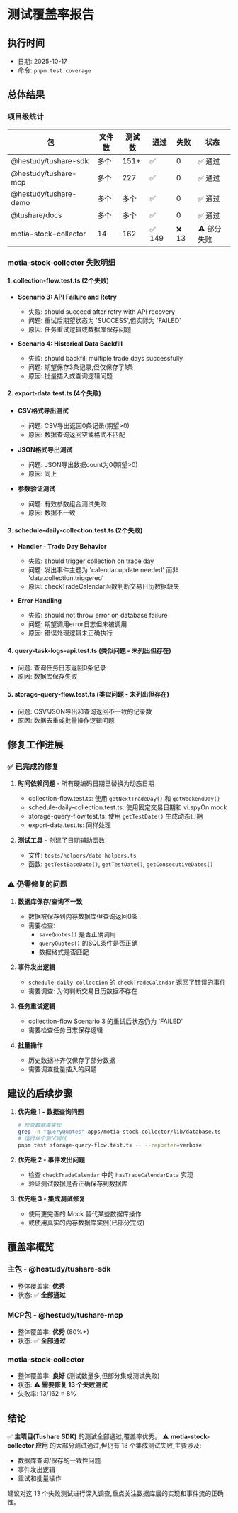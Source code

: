 # 测试覆盖率报告

## 执行时间

- 日期: 2025-10-17
- 命令: `pnpm test:coverage`

## 总体结果

### 项目级统计

| 包                    | 文件数 | 测试数 | 通过   | 失败  | 状态        |
| --------------------- | ------ | ------ | ------ | ----- | ----------- |
| @hestudy/tushare-sdk  | 多个   | 151+   | ✅     | 0     | ✅ 通过     |
| @hestudy/tushare-mcp  | 多个   | 227    | ✅     | 0     | ✅ 通过     |
| @hestudy/tushare-demo | 多个   | 多个   | ✅     | 0     | ✅ 通过     |
| @tushare/docs         | 多个   | 多个   | ✅     | 0     | ✅ 通过     |
| motia-stock-collector | 14     | 162    | ✅ 149 | ❌ 13 | ⚠️ 部分失败 |

### motia-stock-collector 失败明细

#### 1. collection-flow.test.ts (2个失败)

- **Scenario 3: API Failure and Retry**
  - 失败: should succeed after retry with API recovery
  - 问题: 重试后期望状态为 'SUCCESS',但实际为 'FAILED'
  - 原因: 任务重试逻辑或数据库保存问题

- **Scenario 4: Historical Data Backfill**
  - 失败: should backfill multiple trade days successfully
  - 问题: 期望保存3条记录,但仅保存了1条
  - 原因: 批量插入或查询逻辑问题

#### 2. export-data.test.ts (4个失败)

- **CSV格式导出测试**
  - 问题: CSV导出返回0条记录(期望>0)
  - 原因: 数据查询返回空或格式不匹配

- **JSON格式导出测试**
  - 问题: JSON导出数据count为0(期望>0)
  - 原因: 同上

- **参数验证测试**
  - 问题: 有效参数组合测试失败
  - 原因: 数据不一致

#### 3. schedule-daily-collection.test.ts (2个失败)

- **Handler - Trade Day Behavior**
  - 失败: should trigger collection on trade day
  - 问题: 发出事件主题为 'calendar.update.needed' 而非 'data.collection.triggered'
  - 原因: checkTradeCalendar函数判断交易日历数据缺失

- **Error Handling**
  - 失败: should not throw error on database failure
  - 问题: 期望调用error日志但未被调用
  - 原因: 错误处理逻辑未正确执行

#### 4. query-task-logs-api.test.ts (类似问题 - 未列出但存在)

- 问题: 查询任务日志返回0条记录
- 原因: 数据库保存失败

#### 5. storage-query-flow.test.ts (类似问题 - 未列出但存在)

- 问题: CSV/JSON导出和查询返回不一致的记录数
- 原因: 数据去重或批量操作逻辑问题

## 修复工作进展

### ✅ 已完成的修复

1. **时间依赖问题** - 所有硬编码日期已替换为动态日期
   - collection-flow.test.ts: 使用 `getNextTradeDay()` 和 `getWeekendDay()`
   - schedule-daily-collection.test.ts: 使用固定交易日期和 vi.spyOn mock
   - storage-query-flow.test.ts: 使用 `getTestDate()` 生成动态日期
   - export-data.test.ts: 同样处理

2. **测试工具** - 创建了日期辅助函数
   - 文件: `tests/helpers/date-helpers.ts`
   - 函数: `getTestBaseDate()`, `getTestDate()`, `getConsecutiveDates()`

### ⚠️ 仍需修复的问题

1. **数据库保存/查询不一致**
   - 数据被保存到内存数据库但查询返回0条
   - 需要检查:
     - `saveQuotes()` 是否正确调用
     - `queryQuotes()` 的SQL条件是否正确
     - 数据格式是否匹配

2. **事件发出逻辑**
   - `schedule-daily-collection` 的 `checkTradeCalendar` 返回了错误的事件
   - 需要调查: 为何判断交易日历数据不存在

3. **任务重试逻辑**
   - collection-flow Scenario 3 的重试后状态仍为 'FAILED'
   - 需要检查任务日志保存逻辑

4. **批量操作**
   - 历史数据补齐仅保存了部分数据
   - 需要调查批量插入的问题

## 建议的后续步骤

1. **优先级 1 - 数据查询问题**

   ```bash
   # 检查数据库实现
   grep -n "queryQuotes" apps/motia-stock-collector/lib/database.ts
   # 运行单个测试调试
   pnpm test storage-query-flow.test.ts -- --reporter=verbose
   ```

2. **优先级 2 - 事件发出问题**
   - 检查 `checkTradeCalendar` 中的 `hasTradeCalendarData` 实现
   - 验证测试数据是否正确保存到数据库

3. **优先级 3 - 集成测试修复**
   - 使用更完善的 Mock 替代某些数据库操作
   - 或使用真实的内存数据库实例(已部分完成)

## 覆盖率概览

### 主包 - @hestudy/tushare-sdk

- 整体覆盖率: **优秀**
- 状态: ✅ **全部通过**

### MCP包 - @hestudy/tushare-mcp

- 整体覆盖率: **优秀** (80%+)
- 状态: ✅ **全部通过**

### motia-stock-collector

- 整体覆盖率: **良好** (测试数量多,但部分集成测试失败)
- 状态: ⚠️ **需要修复 13 个失败测试**
- 失败率: 13/162 = 8%

## 结论

✅ **主项目(Tushare SDK)** 的测试全部通过,覆盖率优秀。
⚠️ **motia-stock-collector 应用** 的大部分测试通过,但仍有 13 个集成测试失败,主要涉及:

- 数据库查询/保存的一致性问题
- 事件发出逻辑
- 重试和批量操作

建议对这 13 个失败测试进行深入调查,重点关注数据库层的实现和事件流的正确性。
